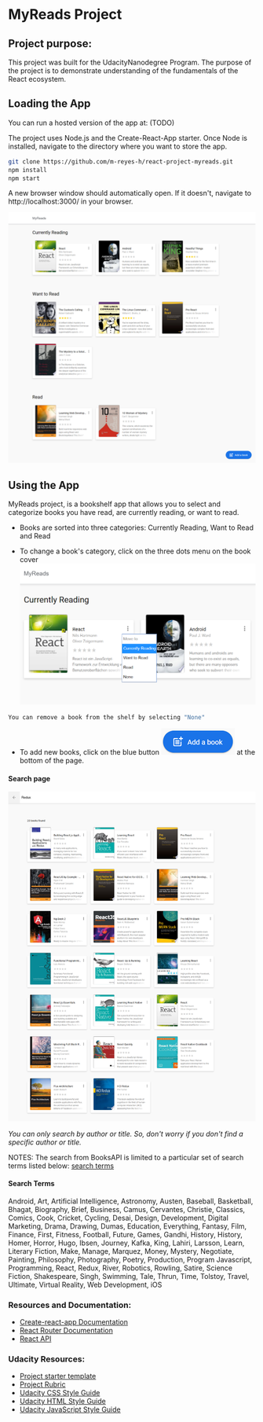 # MyReads Project

## Project purpose:
This project was built for the UdacityNanodegree Program. The purpose of the project is to demonstrate understanding of the fundamentals of the React ecosystem.

## Loading the App

You can run a hosted version of the app at: (TODO)

The project uses Node.js and the Create-React-App starter.
Once Node is installed, navigate to the directory where you want to store the app.

```bash
git clone https://github.com/m-reyes-h/react-project-myreads.git
npm install
npm start
```
A new browser window should automatically open. If it doesn't, navigate to http://localhost:3000/ in your browser.

![](src/screenshots/main-page.png "Main page")

## Using the App

MyReads project, is a bookshelf app that allows you to select and categorize books you have read, are currently reading, or want to read.

* Books are sorted into three categories: Currently Reading, Want to Read and Read

* To change a book's category, click on the three dots menu on the book cover
![](src/screenshots/book-shelf-changer.png "Option change shelf")
```bash
You can remove a book from the shelf by selecting "None"
```

* To add new books, click on the blue button ![](src/screenshots/add-book-button.png "Add book button") at the bottom of the page.

#### Search page
![](src/screenshots/search-page.png "Main page")


_You can only search by author or title. So, don't worry if you don't find a specific author or title._


NOTES: The search from BooksAPI is limited to a particular set of search terms listed below: [search terms](#search-terms)



#### Search Terms

Android, Art, Artificial Intelligence, Astronomy, Austen, Baseball, Basketball, Bhagat, Biography, Brief, Business, Camus, Cervantes, Christie, Classics, Comics, Cook, Cricket, Cycling, Desai, Design, Development, Digital Marketing, Drama, Drawing, Dumas, Education, Everything, Fantasy, Film, Finance, First, Fitness, Football, Future, Games, Gandhi, History, History, Homer, Horror, Hugo, Ibsen, Journey, Kafka, King, Lahiri, Larsson, Learn, Literary Fiction, Make, Manage, Marquez, Money, Mystery, Negotiate, Painting, Philosophy, Photography, Poetry, Production, Program Javascript, Programming, React, Redux, River, Robotics, Rowling, Satire, Science Fiction, Shakespeare, Singh, Swimming, Tale, Thrun, Time, Tolstoy, Travel, Ultimate, Virtual Reality, Web Development, iOS


### Resources and Documentation:

- [Create-react-app Documentation](https://github.com/facebookincubator/create-react-app)
- [React Router Documentation](http://knowbody.github.io/react-router-docs/)
- [React API](https://facebook.github.io/react/docs/react-api.html)

### Udacity Resources:

- [Project starter template](https://github.com/udacity/reactnd-project-myreads-starter)
- [Project Rubric](https://review.udacity.com/#!/rubrics/918/view)
- [Udacity CSS Style Guide](http://udacity.github.io/frontend-nanodegree-styleguide/css.html)
- [Udacity HTML Style Guide](http://udacity.github.io/frontend-nanodegree-styleguide/index.html)
- [Udacity JavaScript Style Guide](http://udacity.github.io/frontend-nanodegree-styleguide/javascript.html)
